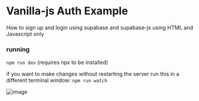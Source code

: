 # Vanilla-js Auth Example

How to sign up and login using supabase and supabase-js using HTML and Javascript only

### running
`npm run dev` (requires npx to be installed)

if you want to make changes without restarting the server run this in a different terminal window:
`npm run watch`

![image](https://user-images.githubusercontent.com/458736/91564884-e45c8180-e973-11ea-949a-1bb930628b0e.png)

